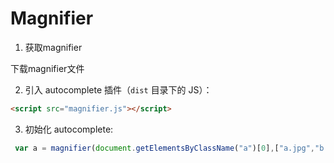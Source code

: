 # Magnifier

1. 获取magnifier

  下载magnifier文件

2. 引入 autocomplete 插件（`dist` 目录下的 JS）：

  ```html
  <script src="magnifier.js"></script>
  ```

3. 初始化 autocomplete:

  ```js
   var a = magnifier(document.getElementsByClassName("a")[0],["a.jpg","b.jpg"]);
  ```
